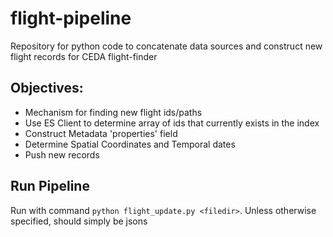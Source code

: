# flight-pipeline
Repository for python code to concatenate data sources and construct new flight records for CEDA flight-finder

## Objectives:
  - Mechanism for finding new flight ids/paths
  - Use ES Client to determine array of ids that currently exists in the index
  - Construct Metadata 'properties' field
  - Determine Spatial Coordinates and Temporal dates
  - Push new records

## Run Pipeline
Run with command `python flight_update.py <filedir>`. Unless otherwise specified, __<filedir>__ should simply be jsons